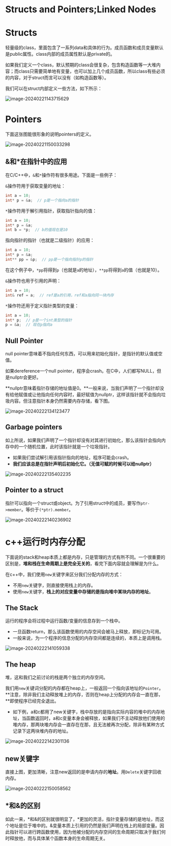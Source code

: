 # Structs and Pointers;Linked Nodes

# Structs

轻量级的class，里面包含了一系列data和具体的行为。成员函数和成员变量默认是public属性。class内部的成员属性默认是private的。

如果我们定义一个class，默认预期的class会很复杂，包含构造函数等一大堆内容；而class只需要简单地有变量，也可以加上几个成员函数，所以class有些必须的内容，对于struct而言可以没有（如构造函数等）。

我们可以在struct内部定义一些方法，如下所示： 

![image-20240221143715629](https://s2.loli.net/2024/02/21/EdXYyaoRUnceGbr.png)

# Pointers

下面这张图能很形象的说明pointers的定义。

![image-20240221150033298](https://s2.loli.net/2024/02/21/EUa5hzp8lkdHiT4.png)

## &和*在指针中的应用

在C/C++中，`&`和`*`操作符有很多用途。下面是一些例子：

`&`操作符用于获取变量的地址：

```c++
int a = 10;
int* p = &a;  // p是一个指向a的指针
```

`*`操作符用于解引用指针，获取指针指向的值：

```c++
int a = 10;
int* p = &a;
int b = *p;  // b的值现在是10
```

指向指针的指针（也就是二级指针）的应用：

```c++
int a = 10;
int* p = &a;
int** pp = &p;  // pp是一个指向指针p的指针
```

在这个例子中，`*pp`将得到`p`（也就是`a`的地址），`**pp`将得到`a`的值（也就是10）。

`&`操作符也用于引用的声明：

```c++
int a = 10;
int& ref = a;  // ref是a的引用，ref和a指向同一块内存
```

`*`操作符还用于定义指针类型的变量：

```c++
int a = 10;
int* p;  // p是一个int类型的指针
p = &a;  // 现在p指向a
```

## Null Pointer

null pointer意味着不指向任何东西，可以用来初始化指针，是指针的默认值或空值。

如果dereference一个null pointer，程序会crash。在C中，人们都写NULL，但是nullptr会更好。

**nullptr意味着指针存储的地址值是0。**一般来说，当我们声明了一个指针却没有给他赋值或让他指向任何内容时，最好赋值为nullptr，这样该指针就不会指向垃圾内容。但注意指针本身仍然需要内存存储，看下图。

![image-20240222134123477](https://s2.loli.net/2024/02/22/78eUJkvBwugPQlq.png)

##  Garbage pointers

如上所说，如果我们声明了一个指针却没有对其进行初始化，那么该指针会指向内存中的一个随机位置，此时该指针就是一个垃圾指针。

- 如果我们尝试解引用该指针指向的地址，程序可能会crash。
- **我们应该总是在指针声明后初始化它。（无值可赋的时候可以给nullptr）**

![image-20240222135402235](https://s2.loli.net/2024/02/22/TOyUMN2PBLih87S.png)

## Pointer to a struct

指针可以指向一个struct或object。为了引用struct中的成员，要写作`ptr->member`。等价于`(*ptr).member`。

![image-20240222140236902](https://s2.loli.net/2024/02/22/sKHrWkV8fLCXR2E.png)

# c++运行时内存分配

下面说的stack和heap本质上都是内存，只是管理的方式有所不同。一个很重要的区别是，**堆和栈在生命周期上是完全无关的**，看完下面内容就会理解是为什么。

在c++中，我们使用`new`关键字来区分我们分配内存的方式：

- 不用`new`关键字，则直接使用栈上的内存。
- 使用`new`关键字，**栈上的对应变量中存储的是指向堆中某块内存的地址**。

## The Stack

运行的程序会将过程中运行函数/变量的信息存到一个栈中。

- 一旦函数return，那么该函数使用的内存空间会被马上释放，即标记为可用。
- 一般来说，为一个程序的信息分配的内存空间都是连续的，本质上是调用栈。

![image-20240222141059338](https://s2.loli.net/2024/02/22/PgzEsXVWywd1hM9.png)

## The heap

堆，这和我们之前讨论的栈是两个独立的内存空间。

我们用`new`关键词分配的内存都在heap上，一般返回一个指向该地址的`Pointer`。**注意，除非我们主动释放堆上的内存，否则在heap上分配的内存会一直在那，**即使程序已经完全退出。

- 如下例，a和c都用了new关键字，栈中存放的是指向实际内容的堆中的内存地址，当函数返回时，a和c变量本身会被释放，如果我们不主动释放他们使用的堆内存，那两块堆内存会一直存在在那，且无法被再次分配，除非有某种方式记录下这两块堆内存的地址。

![image-20240222142301136](https://s2.loli.net/2024/02/22/m3VcHjalGnZtzJh.png)

## new关键字

直接上图，更加清晰，注意new返回的是申请内存的**地址**。用`Delete`关键字回收内存。

![image-20240222150058562](https://s2.loli.net/2024/02/22/oDaf1OHvXGVzCJx.png)

## *和&的区别

如此一来，*和&的区别就很明显了，\*更加的灵活，指针变量存储的是地址，而这个地址是位于堆中的。&变量本质上引用的仍然是我们声明在栈上的局部变量。因此指针可以进行跨函数使用，因为他被分配的内存空间的生命周期只取决于我们何时释放他，而与具体某个函数本身的生命周期无关。

